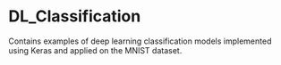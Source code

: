 # DL_Classification
Contains examples of deep learning classification models implemented using Keras and applied on the MNIST dataset.
